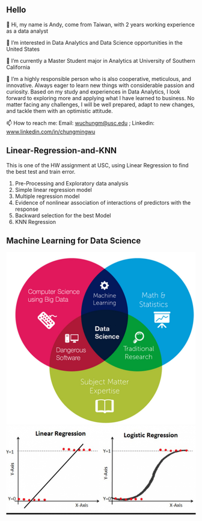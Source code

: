 ## Hello

👋 Hi, my name is Andy, come from Taiwan, with 2 years working experience as a data analyst

👀 I’m interested in Data Analytics and Data Science opportunities in the United States

🌱 I’m currently a Master Student major in Analytics at University of Southern California

💞️ I’m a highly responsible person who is also cooperative, meticulous, and innovative. Always eager to learn new things with considerable passion and curiosity. Based on my study and experiences in Data Analytics, I look forward to exploring more and applying what I have learned to business. No matter facing any challenges, I will be well prepared, adapt to new changes, and tackle them with an optimistic attitude.

📫 How to reach me: Email: wuchungm@usc.edu ; Linkedin: www.linkedin.com/in/chungmingwu


## Linear-Regression-and-KNN

This is one of the HW assignment at USC, using Linear Regression to find the best test and train error.

1. Pre-Processing and Exploratory data analysis
2. Simple linear regression model
3. Multiple regression model
4. Evidence of nonlinear association of interactions of predictors with the response
5. Backward selection for the best Model 
6. KNN Regression

## Machine Learning for Data Science
![data_science](ds.jpg)
![data_science](regression.png)
